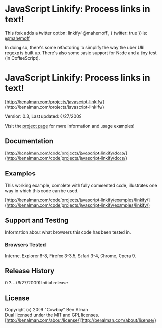 
# JavaScript Linkify: Process links in text! #

This fork adds a twitter option:
  linkify('@mahemoff', { twitter: true })
is:
  <a href="http://twitter.com/mahemoff" title="http://twitter.com/mahemoff">@mahemoff</a>

In doing so, there's some refactoring to simplify the way the uber URI regexp is built up.
There's also some basic support for Node and a tiny test (in CoffeeScript).

# JavaScript Linkify: Process links in text! #
[http://benalman.com/projects/javascript-linkify/](http://benalman.com/projects/javascript-linkify/)

Version: 0.3, Last updated: 6/27/2009

Visit the [project page](http://benalman.com/projects/javascript-linkify/) for more information and usage examples!


## Documentation ##
[http://benalman.com/code/projects/javascript-linkify/docs/](http://benalman.com/code/projects/javascript-linkify/docs/)


## Examples ##
This working example, complete with fully commented code, illustrates one way
in which this code can be used.

[http://benalman.com/code/projects/javascript-linkify/examples/linkify/](http://benalman.com/code/projects/javascript-linkify/examples/linkify/)  

## Support and Testing ##
Information about what browsers this code has been tested in.

### Browsers Tested ###
Internet Explorer 6-8, Firefox 3-3.5, Safari 3-4, Chrome, Opera 9.


## Release History ##

0.3 - (6/27/2009) Initial release


## License ##
Copyright (c) 2009 "Cowboy" Ben Alman  
Dual licensed under the MIT and GPL licenses.  
[http://benalman.com/about/license/](http://benalman.com/about/license/)
